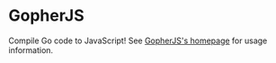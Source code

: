 # GopherJS

Compile Go code to JavaScript! See [GopherJS's homepage](http://www.gopherjs.org/) for usage information.